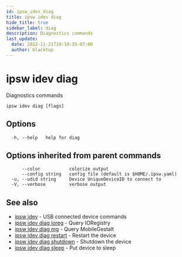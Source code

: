 ```yaml
---
id: ipsw_idev_diag
title: ipsw idev diag
hide_title: true
sidebar_label: diag
description: Diagnostics commands
last_update:
  date: 2022-11-21T19:10:35-07:00
  author: blacktop
---
```

# ipsw idev diag

Diagnostics commands

```
ipsw idev diag [flags]
```

## Options

```
  -h, --help   help for diag
```

## Options inherited from parent commands

```
      --color           colorize output
      --config string   config file (default is $HOME/.ipsw.yaml)
  -u, --udid string     Device UniqueDeviceID to connect to
  -V, --verbose         verbose output
```

## See also

* [ipsw idev](/docs/cli/idev/ipsw_idev)	 - USB connected device commands
* [ipsw idev diag ioreg](/docs/cli/idev/ipsw_idev_diag_ioreg)	 - Query IORegistry
* [ipsw idev diag mg](/docs/cli/idev/ipsw_idev_diag_mg)	 - Query MobileGestalt
* [ipsw idev diag restart](/docs/cli/idev/ipsw_idev_diag_restart)	 - Restart the device
* [ipsw idev diag shutdown](/docs/cli/idev/ipsw_idev_diag_shutdown)	 - Shutdown the device
* [ipsw idev diag sleep](/docs/cli/idev/ipsw_idev_diag_sleep)	 - Put device to sleep

